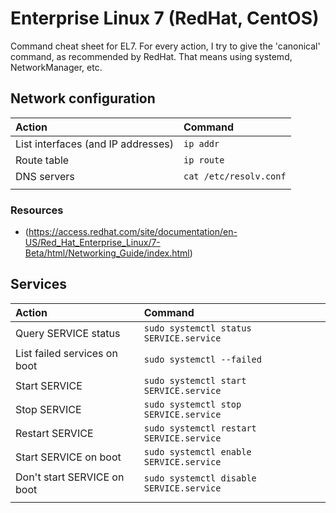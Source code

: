 # Enterprise Linux 7 (RedHat, CentOS)

Command cheat sheet for EL7. For every action, I try to give the 'canonical' command, as recommended by RedHat. That means using systemd, NetworkManager, etc.

## Network configuration

| Action                             | Command                |
| :---                               | :---                   |
| List interfaces (and IP addresses) | `ip addr`              |
| Route table                        | `ip route`             |
| DNS servers                        | `cat /etc/resolv.conf` |
|                                    |                        |

### Resources

* (https://access.redhat.com/site/documentation/en-US/Red_Hat_Enterprise_Linux/7-Beta/html/Networking_Guide/index.html)


## Services

| Action                       | Command                                  |
| :---                         | :---                                     |
| Query SERVICE status         | `sudo systemctl status SERVICE.service`  |
| List failed services on boot | `sudo systemctl --failed`                |
| Start SERVICE                | `sudo systemctl start SERVICE.service`   |
| Stop SERVICE                 | `sudo systemctl stop SERVICE.service`    |
| Restart SERVICE              | `sudo systemctl restart SERVICE.service` |
| Start SERVICE on boot        | `sudo systemctl enable SERVICE.service`  |
| Don't start SERVICE on boot  | `sudo systemctl disable SERVICE.service` |
|                              |                                          |
